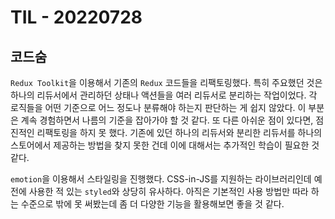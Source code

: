 # TIL - 20220728

## 코드숨

`Redux Toolkit`을 이용해서 기존의 `Redux` 코드들을 리팩토링했다. 특히 주요했던 것은 하나의 리듀서에서 관리하던 상태나 액션들을 여러 리듀서로 분리하는 작업이었다. 각 로직들을 어떤 기준으로 어느 정도나 분류해야 하는지 판단하는 게 쉽지 않았다. 이 부분은 계속 경험하면서 나름의 기준을 잡아가야 할 것 같다. 또 다른 아쉬운 점이 있다면, 점진적인 리팩토링을 하지 못 했다. 기존에 있던 하나의 리듀서와 분리한 리듀서를 하나의 스토어에서 제공하는 방법을 찾지 못한 건데 이에 대해서는 추가적인 학습이 필요한 것 같다.

`emotion`을 이용해서 스타일링을 진행했다. CSS-in-JS를 지원하는 라이브러리인데 예전에 사용한 적 있는 `styled`와 상당히 유사하다. 아직은 기본적인 사용 방법만 따라 하는 수준으로 밖에 못 써봤는데 좀 더 다양한 기능을 활용해보면 좋을 것 같다.
